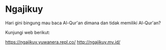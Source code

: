 # Ngajikuy
Hari gini bingung mau baca Al-Qur'an dimana dan tidak memiliki Al-Qur'an?

Kunjungi web berikut:

https://ngajikuy.yuwanera.repl.co/
http://ngajikuy.my.id/
